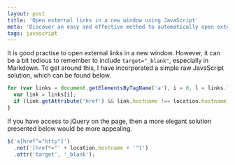 ```yaml
---
layout: post
title: 'Open external links in a new window using JavaScript'
meta: 'Discover an easy and effective method to automatically open external links in a new window using JavaScript and jQuery.'
tags: javascript
---
```


It is good practise to open external links in a new window.
However, it can be a bit tedious to remember to include `target="_blank"`, especially in Markdown.
To get around this, I have incorporated a simple raw JavaScript solution, which can be found below.

<!--more-->

```js
for (var links = document.getElementsByTagName('a'), i = 0, l = links.length; i < l; i++) {
  var link = links[i];
  if (link.getAttribute('href') && link.hostname !== location.hostname) link.target = '_blank';
}
```

If you have access to jQuery on the page, then a more elegant solution presented below would be more appealing.

```js
$('a[href^="http"]')
  .not('[href*="' + location.hostname + '"]')
  .attr('target', '_blank');
```
